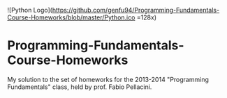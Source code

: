 ![Python Logo](https://github.com/genfu94/Programming-Fundamentals-Course-Homeworks/blob/master/Python.ico =128x)
# Programming-Fundamentals-Course-Homeworks
My solution to the set of homeworks for the 2013-2014 "Programming Fundamentals" class, held by prof. Fabio Pellacini.
